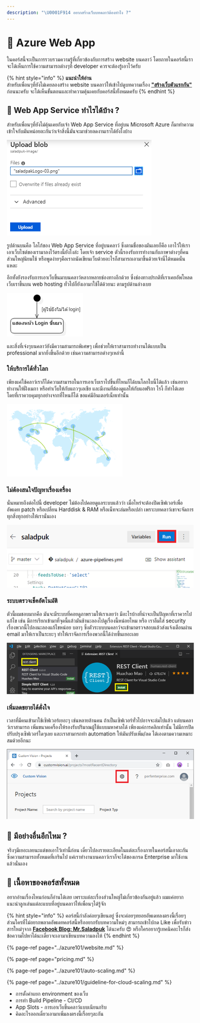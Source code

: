 ```yaml
---
description: "\U0001F914 อยากสร้างเว็บบทคลาว์ต้องทำไง ?"
---
```


# 👶 Azure Web App

ในคอร์สนี้จะเป็นการรวบรวมความรู้ที่เกี่ยวข้องกับการสร้าง website บนคลาว์ โดยภายในคอร์สนี้เราจะได้เห็นการใช้ความสามารถต่างๆที่ developer ควรจะต้องรู้เอาไว้ครับ

{% hint style="info" %}
**แนะนำให้อ่าน**  
สำหรับเพื่อนๆที่ยังไม่เคยลองสร้าง website บนคลาว์ให้เข้าไปดูบทความเรื่อง [**"สร้างเว็บตัวแรกกัน"**](https://saladpuk.gitbook.io/learn/cloud/azure101/website) ก่อนนะครับ จะได้เห็นขั้นตอนและทำความคุ้นเคยกับคอร์สนี้ทั้งหมดครับ
{% endhint %}

## 🤔 Web App Service ทำไรได้บ้าง ?

สำหรับเพื่อนๆที่ยังไม่คุ้นเคยกับเจ้า Web App Service ที่อยู่บน Microsoft Azure ก็มาทำความเข้าใจกับมันหน่อยละกันว่าเจ้าสิ่งนี้มันจะมาช่วยลดงานเราได้ยังไงบ้าง

![](../../.gitbook/assets/image%20%28776%29.png)

รูปด้านบนคือ โลโก้ของ Web App Service ที่อยู่บนคลาว์ ซึ่งตามชื่อของมันเลยก็คือ เอาไว้ให้เราเอาเว็บไซต์ของเรามาลงไว้ตรงนี้ยังไงล่ะ โดยเจ้า service ตัวนี้รองรับการทำงานกับภาษาต่างๆที่คนส่วนใหญ่นิยมใช้ หรือพูดง่ายๆคือเราถนัดเขียนเว็บด้วยอะไรก็สามารถเอามาขึ้นด้วยเจ้านี่ได้หมดนั่นแหละ

อีกทั้งยังรองรับการเอาเว็บขึ้นมาบนคลาว์หลากหลายช่องทางอีกด้วย ซึ่งช่องทางปรกติที่เราเคยอัพโหลดเว็บเราขึ้นบน web hosting ทั่วไปก็ยังเอามาใช้ได้ด้วยนะ ตามรูปด้านล่างเบย

![](../../.gitbook/assets/image%20%28515%29.png)

และสิ่งที่เจ๋งๆบนคลาว์ยังมีความสามารถพิเศษๆ เพื่อช่วยให้เราสามารถทำงานได้แบบเป็น professional มากยิ่งขึ้นอีกด้วย เช่นความสามารถต่างๆเหล่านี้

### ให้บริการได้ทั่วโลก

เพียงแค่ใช้คลาว์เราก็ได้ความสามารถในการเอาเว็บเราไปขึ้นที่ไหนก็ได้บนโลกใบนี้ได้แล้ว เช่นอยากทำงานให้ฝั่งเมกา หรือทำเว็บให้กับแถวๆเอเชีย และมีงานที่ต้องดูแลให้กับแอฟริกา ไรงี้ ก็ทำได้เลยโดยที่เราควบคุมทุกอย่างจากที่ไหนก็ได้ ขอแค่มีอินเตอร์เน็ทเท่านั้น

![](../../.gitbook/assets/image%20%2851%29.png)

### ไม่ต้องสนใจปัญหาเรื่องเครื่อง

นั่นหมายถึงต่อไปนี้ developer ไม่ต้องไปคอยดูแลระบบแล้วว่า เมื่อไหร่จะต้องปิดเซิฟเวอร์เพื่ออัพเดท patch หรือเปลี่ยน Harddisk & RAM หรือเน็ทจะล่มหรือเปล่า เพราะบทคลาว์เขาจะจัดการทุกสิ่งทุกอย่างให้เรานั่นเอง

![](../../.gitbook/assets/image%20%28626%29.png)

### ระบบตรวจเช็คอัตโนมัติ

ตัวนี้ผมชอบมากคือ มันจะมีระบบที่คอยดูภาพรวมให้เราเลยว่า มีอะไรบ้างที่น่าจะเป็นปัญหาที่เราควรไปแก้ไข เช่น มีการเรียกเข้ามาที่จุดนี้แล้วมันช้านะลองไปดูเรื่องนี้หน่อยไหม หรือ เราลืมใส่ security เรื่องพวกนี้ไปลงนะลองแก้ไขหน่อย บลาๆ ซึ่งตัวระบบบนคลาว์จะเข้ามาตรวจสอบแล้วส่งแจ้งเตือนผ่าน email มาให้เราเป็นระยะๆ ทำให้เราจัดการเรื่องพวกนี้ได้ง่ายขึ้นเยอะเลย

![](../../.gitbook/assets/image%20%28813%29.png)

### เพิ่มลดขยายได้ดั่งใจ

เวลาที่มีคนเข้ามาใช้เซิฟเวอร์เยอะๆ เช่นหลายล้านคน ถ้าเป็นเซิฟเวอร์ทั่วไปอาจจะล่มไปแล้ว แต่บนคลาว์เราสามารถ เพิ่มขนาดเครื่องให้รองรับปริมาณผู้ใช้แบบมหาศาลได้ เพียงแค่การคลิกเท่านั้น ไม่มีการปิดปรับปรุงเซิฟเวอร์ใดๆเลย และเราสามารถทำ automation ให้มันปรับเพิ่ม/ลด ได้เองตามความเหมาะสมด้วยอีกนะ

![](../../.gitbook/assets/image%20%28111%29.png)

## 🤔 มีอย่างอื่นอีกไหม ?

จริงๆมีเยอะเลยนะแต่ขอเอาไว้เท่านี้ก่อน เดี๋ยวไปลงรายละเอียดในแต่ละเรื่องภายในคอร์สนี้เอาละกัน ซึ่งความสามารถทั้งหมดที่เกรินไป แค่เราทำงานบนคลาว์เราก็จะได้ของเกรด Enterprise มาใช้งานแล้วนั่นเอง 

## 🧭 เนื้อหาของคอร์สทั้งหมด

อยากอ่านเรื่องไหนก่อนก็อ่านได้เลย เพราะแต่ละเรื่องส่วนใหญ่ไม่เกี่ยวข้องกันอยู่แล้ว ผมแค่อยากแนะนำลูกเล่นแต่ละแบบที่อยู่บนคลาว์ให้เพื่อนๆได้รู้จัก

{% hint style="info" %}
คอร์สนี้กำลังค่อยๆเขียนอยู่ ซึ่งจะค่อยๆทยอยอัพเดทลงตรงนี้เรื่อยๆ ส่วนใครที่ไม่อยากพลาดอัพเดทคอร์สนี้หรืออยากรับบทความใหม่ๆ สามารถเข้าไปกด Like เพื่อรับข่าวสารใหม่ๆจาก [**Facebook Blog: Mr.Saladpuk**](https://www.facebook.com/mr.saladpuk) ได้นะครับ 😍 หรือใครอยากรู้เทคนิคอะไรก็ส่งข้อความไปหาได้นะเดี๋ยวจะเอามาเขียนบทความลงให้
{% endhint %}

{% page-ref page="../azure101/website.md" %}

{% page-ref page="pricing.md" %}

{% page-ref page="../azure101/auto-scaling.md" %}

{% page-ref page="../azure101/guideline-for-cloud-scaling.md" %}

* การตั้งค่าแยก environment ของเว็บ
* การทำ Build Pipeline - CI/CD
* App Slots - การเอาเว็บขึ้นคลาว์แบบเนียนกริบ
* คิดอะไรออกเดี๋ยวเอามาเพิ่มลงตรงนี้เรื่อยๆละกัน

